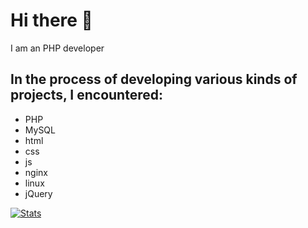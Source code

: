 # Hi there 👋

I am an PHP developer

## In the process of developing various kinds of projects, I encountered:
- PHP
- MySQL
- html
- css
- js
- nginx
- linux
- jQuery

[![Stats](https://github-readme-stats.vercel.app/api?username=jdayamx&count_private=true&show_icons=true&theme=dracula)](https://github.com/jdayamx/)